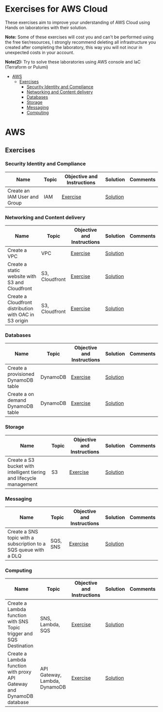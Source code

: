 # Exercises for AWS Cloud

These exercises aim to improve your understanding of AWS Cloud using Hands on laboratories with their solution.

**Note:** Some of these exercises will cost you and can't be performed using the free tier/resources, I strongly recommend deleting all infrastructure you created after completing the laboratory, this way you will not incur in unexpected costs in your account.

**Note(2):** Try to solve these laboratories using AWS console and IaC (Terraform or Pulumi)

- [AWS](#aws)
  - [Exercises](#exercises)
    - [Security Identity and Compliance](#security-identity-and-compliance)
    - [Networking and Content delivery](#networking-and-content-delivery)
    - [Databases](#databases)
    - [Storage](#storage)
    - [Messaging](#messaging)
    - [Computing](#computing)

# AWS

## Exercises

### Security Identity and Compliance

| Name                         | Topic | Objective and Instructions                                     | Solution                                                      | Comments |
|------------------------------|-------|----------------------------------------------------------------|---------------------------------------------------------------|----------|
| Create an IAM User and Group | IAM   | [Exercise](exercises/identity/iam/create_user_group/README.md) | [Solution](exercises/identity/iam/create_user_group/solution) |          |

### Networking and Content delivery

| Name                                                   | Topic          | Objective and Instructions                                                     | Solution                                                                      | Comments |
|--------------------------------------------------------|----------------|--------------------------------------------------------------------------------|-------------------------------------------------------------------------------|----------|
| Create a VPC                                           | VPC            | [Exercise](exercises/networking/vpc/create_vpc/README.md)                      | [Solution](exercises/networking/vpc/create_vpc/solution)                      |          |
| Create a static website with S3 and Cloudfront         | S3, Cloudfront | [Exercise](exercises/networking/cloudfront/create_static_website/README.md)    | [Solution](exercises/networking/cloudfront/create_static_website/solution)    |          |
| Create a Cloudfront distribution with OAC in S3 origin | S3, Cloudfront | [Exercise](exercises/networking/cloudfront/create_cloudfront_s3_oac/README.md) | [Solution](exercises/networking/cloudfront/create_cloudfront_s3_oac/solution) |          |

### Databases

| Name                                | Topic    | Objective and Instructions                                                        | Solution                                                                         | Comments |
|-------------------------------------|----------|-----------------------------------------------------------------------------------|----------------------------------------------------------------------------------|----------|
| Create a provisioned DynamoDB table | DynamoDB | [Exercise](exercises/database/dynamodb/create_provisioned_dynamo_table/README.md) | [Solution](exercises/database/dynamodb/create_provisioned_dynamo_table/solution) |          |
| Create a on demand DynamoDB table   | DynamoDB | [Exercise](exercises/database/dynamodb/create_on_demand_dynamo_table/README.md)   | [Solution](exercises/database/dynamodb/create_on_demand_dynamo_table/solution)   |          |

### Storage

| Name                                                                 | Topic | Objective and Instructions                                                      | Solution                                                                       | Comments |
|----------------------------------------------------------------------|-------|---------------------------------------------------------------------------------|--------------------------------------------------------------------------------|----------|
| Create a S3 bucket with intelligent tiering and lifecycle management | S3    | [Exercise](exercises/storage/s3/bucket_intelligent_tiering_lifecycle/README.md) | [Solution](exercises/storage/s3/bucket_intelligent_tiering_lifecycle/solution) |          |

### Messaging

| Name                                                             | Topic    | Objective and Instructions                                            | Solution                                                             | Comments |
|------------------------------------------------------------------|----------|-----------------------------------------------------------------------|----------------------------------------------------------------------|----------|
| Create a SNS topic with a subscription to a SQS queue with a DLQ | SQS, SNS | [Exercise](exercises/messaging/sqs/create_sns_sqs_with_dlq/README.md) | [Solution](exercises/messaging/sqs/create_sns_sqs_with_dlq/solution) |          |

### Computing

| Name                                                                  | Topic                         | Objective and Instructions                                                | Solution                                                                 | Comments |
|-----------------------------------------------------------------------|-------------------------------|---------------------------------------------------------------------------|--------------------------------------------------------------------------|----------|
| Create a Lambda function with SNS Topic trigger and SQS Destination   | SNS, Lambda, SQS              | [Exercise](exercises/computing/lambda/create_lambda_sns_sqs/README.md)    | [Solution](exercises/computing/lambda/create_lambda_sns_sqs/solution)    |          |
| Create a Lambda function with proxy API Gateway and DynamoDB database | API Gateway, Lambda, DynamoDB | [Exercise](exercises/computing/lambda/create_lambda_api_dynamo/README.md) | [Solution](exercises/computing/lambda/create_lambda_api_dynamo/solution) |          |